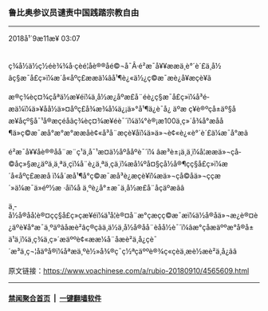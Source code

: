 ### 鲁比奥参议员谴责中国践踏宗教自由
------------------------

<div class="published">
 <span class="date" title="ä¸­å½æ¶é´">
  <time datetime="2018-09-11T03:07:51+08:00">
   2018å¹´9æ11æ¥ 03:07
  </time>
 </span>
</div>
<br/>
<div class="wsw">
 <p>
  ç¾å½ä½ç½éè¾¾å·çèé¦åè®®åé©¬å¯Â·é²æ¯å¥¥ææä¸è°´è´£ä¸­å½ âç§æ¯å£ç»ï¼æ´å«åºç£ææä¼âå¹¶è¿«ä½¿ç©æ¯æè¿å¥æçè¥ã
 </p>
 <p>
  æ®ç¾èç¤¾ç­åªä½æ¥éï¼ä¸­å½æ¿åºæ­£å¨éè¿ç§æ¯å£ç»ï¼å³é­æä¼ï¼ä»¥åå½ä»¤åºç£å¾æ¾å¼ä¿¡ä»°å¹¶ä¿è¯å¿ äºæ ç¥è®ºçå±äº§åæ¥åçº§å¯¹å®æçéåãç¾èç¤¾æ¥éè¯´ï¼ä¼°è®¡æ100ä¸ç»´å¾å°æåå¶ä»ç©æ¯æå°æ°æ°ææåè¢«å³å¨æçè¥åï¼ä»ä»¬è¢«è¿«è°´è´£ä¼æ¯å°æã
 </p>
 <p>
  é²æ¯å¥¥åè®®åå¨æ¨ç¹ä¸å¯¹æ­¤ä½åºååºè¯´ï¼ âæ³è±¡ä¸ä¸ï¼å¦ææä»¬çå­©å­ç»§æ¿äºä¸ä¸ªä¸çï¼å¨è¿ä¸ªä¸çä¸­ï¼æå¼ºå¤§çå½å®¶çç§å£ç»ï¼æ´å«åºç£ææå ï¼å´æå¹¶å°ç©æ¯æå³è¿æçè¥ï¼æä»¬çå­©å­ä»¬ççæ´»ä¼æ¯ä»éº½æ ·å­ï¼å ä¸ºè¿å°±æ¯ä¸­å½æ­£å¨åçäºæãâ
 </p>
 <p>
  ä¸­å½å®åå¦è®¤çç§å£ç»çæ¥éï¼ä¹å¦è®¤å¨æ°çæçç©æ¯æï¼ä½å®åä»¬æ¿è®¤è¿äºè¥å°æ¯ä¸ºäºâåæè²âç®çãä¸ä½ä¸­å½å®åå¨èåå½è¯´ï¼âæ°çåæäººæ°å®å±ä¹ä¸ï¼ä¸ç¾ä¸ç»´æäººè¢«ææ¼å¨åæè²ä¸­å¿çè¯´æ³ä¸ç¬¦åäºå®ï¼åªæä¸ºè½»å¾®ç¯ç½ªçäººè®¾ç«çèä¸æè½æè²ä¸­å¿ãâ
 </p>
</div>

原文链接：https://www.voachinese.com/a/rubio-20180910/4565609.html


------------------------
#### [禁闻聚合首页](https://github.com/gfw-breaker/banned-news/blob/master/README.md) &nbsp;|&nbsp;  [一键翻墙软件](https://github.com/gfw-breaker/nogfw/blob/master/README.md)